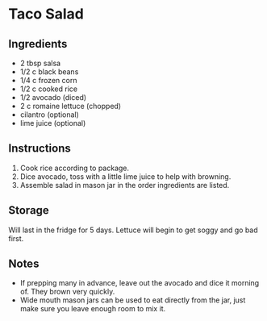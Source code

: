 # Taco Salad

## Ingredients
* 2 tbsp salsa
* 1/2 c black beans
* 1/4 c frozen corn
* 1/2 c cooked rice
* 1/2 avocado (diced)
* 2 c romaine lettuce (chopped)
* cilantro (optional)
* lime juice (optional)

## Instructions
1. Cook rice according to package.
2. Dice avocado, toss with a little lime juice to help with browning.
3. Assemble salad in mason jar in the order ingredients are listed.

## Storage
Will last in the fridge for 5 days. Lettuce will begin to get soggy and go bad first.

## Notes
* If prepping many in advance, leave out the avocado and dice it morning of. They brown very quickly.
* Wide mouth mason jars can be used to eat directly from the jar, just make sure you leave enough room to mix it. 
